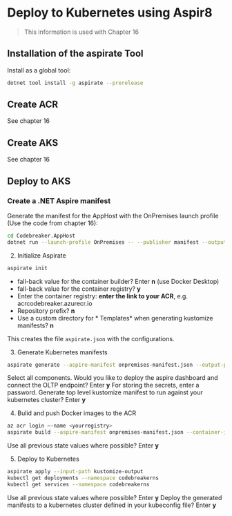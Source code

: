 # Deploy to Kubernetes using Aspir8

> This information is used with Chapter 16

## Installation of the aspirate Tool

Install as a global tool:

```bash
dotnet tool install -g aspirate --prerelease
```

## Create ACR

See chapter 16

## Create AKS

See chapter 16

## Deploy to AKS

### Create a .NET Aspire manifest

Generate the manifest for the AppHost with the OnPremises launch profile (Use the code from chapter 16):

```bash
cd Codebreaker.AppHost
dotnet run --launch-profile OnPremises -- --publisher manifest --output-path onpremises-manifest.json
```

2. Initialize Aspirate

```bash
aspirate init
```

* fall-back value for the container builder? Enter **n** (use Docker Desktop)
* fall-back value for the container registry? **y**
* Enter the container registry: **enter the link to your ACR**, e.g. acrcodebreaker.azurecr.io
* Repository prefix? **n**
* Use a custom directory for * Templates* when generating kustomize manifests? **n**

This creates the file `aspirate.json` with the configurations.

3. Generate Kubernetes manifests 

```bash
aspirate generate --aspire-manifest onpremises-manifest.json --output-path ./kustomize-output --skip-build --namespace codebreakerns
```

Select all components.
Would you like to deploy the aspire dashboard and connect the OLTP endpoint? Enter **y**
For storing the secrets, enter a password.
Generate top level kustomize manifest to run against your kubernetes cluster? Enter **y**

4. Bulid and push Docker images to the ACR

```bash
az acr login –-name <yourregistry>
aspirate build --aspire-manifest onpremises-manifest.json --container-image-tag 3.8 --container-image-tag latest --container-registry <yourregistry>.azurecr.io
```

Use all previous state values where possible? Enter **y**

5. Deploy to Kubernetes

```bash
aspirate apply --input-path kustomize-output
kubectl get deployments --namespace codebreakerns
kubectl get services --namespace codebreakerns
```

Use all previous state values where possible? Enter **y**
Deploy the generated manifests to a kubernetes cluster defined in your kubeconfig file? Enter **y**

